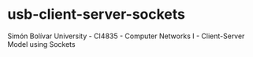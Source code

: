 # usb-client-server-sockets
Simón Bolívar University - CI4835 - Computer Networks I - Client-Server Model using Sockets
